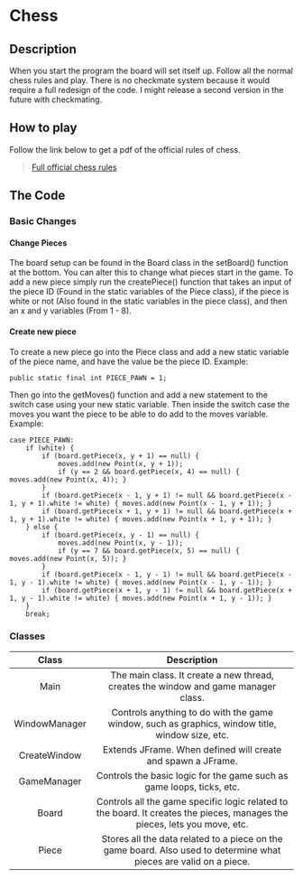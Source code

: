 
# Chess

## Description

When you start the program the board will set itself up. Follow all the normal chess rules and play. There is no checkmate system because it would require a full redesign of the code. I might release a second version in the future with checkmating.

## How to play

Follow the link below to get a pdf of the official rules of chess.

> [Full official chess rules](https://www.fide.com/FIDE/handbook/LawsOfChess.pdf)

## The Code

### Basic Changes

#### Change Pieces

The board setup can be found in the Board class in the setBoard() function at the bottom. You can alter this to change what pieces start in the game. To add a new piece simply run the createPiece() function that takes an input of the piece ID (Found in the static variables of the Piece class), if the piece is white or not (Also found in the static variables in the piece class), and then an x and y variables (From 1 - 8).

#### Create new piece

To create a new piece go into the Piece class and add a new static variable of the piece name, and have the value be the piece ID. Example:

`public static final int PIECE_PAWN = 1;`

Then go into the getMoves() function and add a new statement to the switch case using your new static variable. Then inside the switch case the moves you want the piece to be able to do add to the moves variable. Example:

    case PIECE_PAWN:
        if (white) {
            if (board.getPiece(x, y + 1) == null) {
                moves.add(new Point(x, y + 1));
                if (y == 2 && board.getPiece(x, 4) == null) { moves.add(new Point(x, 4)); }
            }
            if (board.getPiece(x - 1, y + 1) != null && board.getPiece(x - 1, y + 1).white != white) { moves.add(new Point(x - 1, y + 1)); }
            if (board.getPiece(x + 1, y + 1) != null && board.getPiece(x + 1, y + 1).white != white) { moves.add(new Point(x + 1, y + 1)); }
        } else {
            if (board.getPiece(x, y - 1) == null) {
                moves.add(new Point(x, y - 1));
                if (y == 7 && board.getPiece(x, 5) == null) { moves.add(new Point(x, 5)); }
            }
            if (board.getPiece(x - 1, y - 1) != null && board.getPiece(x - 1, y - 1).white != white) { moves.add(new Point(x - 1, y - 1)); }
            if (board.getPiece(x + 1, y - 1) != null && board.getPiece(x + 1, y - 1).white != white) { moves.add(new Point(x + 1, y - 1)); }
        }
        break;

### Classes

|Class        |Description                                                                                                              |
|:-----------:|:-----------------------------------------------------------------------------------------------------------------------:|
|Main         |The main class. It create a new thread, creates the window and game manager class.                                       |
|WindowManager|Controls anything to do with the game window, such as graphics, window title, window size, etc.                          |
|CreateWindow |Extends JFrame. When defined will create and spawn a JFrame.                                                             |
|GameManager  |Controls the basic logic for the game such as game loops, ticks, etc.                                                    |
|Board        |Controls all the game specific logic related to the board. It creates the pieces, manages the pieces, lets you move, etc.|
|Piece        |Stores all the data related to a piece on the game board. Also used to determine what pieces are valid on a piece.       |
